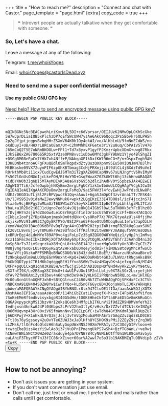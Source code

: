 +++
title = "How to reach me?"
description = "Connect and chat with Castor."
page_template = "page.html"
[extra]
copy_code = true
+++
<blockquote>
❝ Introvert people are actually talkative when they get comfortable with someone. ❞
</blockquote>

### So, Let's have a chat.

Leave a message at any of the following:
<p>Telegram: <a href="https://t.me/whoisYoges" title="Telegram" class="social" target="_blank" rel="noopener noreferrer">t.me/whoisYoges</a></p>
<p>Email: <a href="mailto:whoisYoges@castorIsDead.xyz" target="_blank" rel="noopener noreferrer" class="social">whoisYoges@castorIsDead.xyz</a></p>

### Need to send me a super confidential message?

#### Use my public GNU GPG key

[Need help? How to send an encrypted message using public GPG key?](/blog/encrypt-and-decrypt-a-file-using-gpg-keys)

<div class="highlight">
<pre><code id="mypubgpgkey">-----BEGIN PGP PUBLIC KEY BLOCK-----

mQINBGNc5NcBEACpwohLniKxwtBL5DI+c6dVprsar/OEIJUzK2NMwDpLOXhScGke
5W7wJprDLiaIQB5xPlchzDP7qEfSWcUWH7ysAe6AkC96Qoqc3Ps5Bbvkr6OLPHSh
2p2gJYjptjegpvBvbgHHrZSXmV64K0h1Oy4okWJ/vo/AlKbLnU/9fmNnECdWS/no
oKdDuyI+UB/HHXrLBRCaOEam/UY+C2hWMhhEXFGete3YiY2u8uq/CbPA1VSlV470
J65mCoQ2T5E7oNRmBKOOLw+FPl1+Td7x8yxvP1gyfPJKmzr4pbcXDmX+uwg87Rkx
iJkSEB6xZAG7U0GS5R3SxtV2zeOPN8vvc1uDbw6MYd3gkFY9bWz1Yjyo4BlShgZI
+0SGg8M08eEpCm7fHk7xh4Nff+P/NAbqaGE1kDxfKWl96mCO+F/n+OspxTvgh9AH
i3KEDNb4tznoACFgFXuQBdlOSmTkqpdxdZtyQuzQ0Xpnm95Eu50ViQNJmN7BJlhv
MtBKaske09VX7ZuymPIF6zpGhXBTbmag3CcHjPRXmjji8t9UlCL4jBXdzTd9uVeI
R0rNthMb8ti11cx7CudCgwEdJSMTm3iT2gXAZ60NCapN9v67sLNJngYtV6RvIMyW
Fs5G7lGnUsONGnIjcLkeFOH/BtHoY9D+Gsq5WvaX70ZkGW7t6hj13chHnwARAQAB
tCdDYXN0b3IgKDI5MTAyMDIyKSA8aGVsbG95b2dlc2hAdHV0YS5pbz6JAk4EEwEI
ADgWIQTTi6/JcfeOwpbjhNXyBmv2mrgLFgUCY1zk1wIbAwULCQgHAgYVCgkICwIE
FgIDAQIeAQIXgAAKCRDyBmv2mrgLFsMqD/9ai5FWV3l4fovEwHjJwFYdzdLNw8Pc
UUEJ/DKGD1uTLjSl2FzBPVpwcE61Qq+aAuwl+6gaSJmDpOf3zvrAnaLTT/7ESK4n
Uo/lJVS95Iv0idaMwZJewyNNMuk6+wpkt2LQgEKzE33I4TDO8sl/icF4jcc3nS7I
9lxa6v9cjBKPgy2wMLmUzTEU8W1oZYsSeyVXLW09tIIpBdTVrpLbhllgzMLITCzU
YbaL+a1R2Dd2j6EJ1cUgno7ed6i4vJQje8kQ14IGbSl0wL5uTN0Hk3cYFcBlhz0O
JfDvjHH7n2sjn7dZUoGw4LeiOErhKgCnf1nlDr1ocG7h8YG0jCcFf+8mkH7ACQcQ
cIkbLcIooPjZfDpXUApmjmeskOm0tdQNx+CvsORoP7Xj7RK7GtyeAzUls40fjjMw
mkjikvMVz9IuH93C7gOy8RTMYQ/0SI2Pso65F4oeQtU5Mboq0uuL1efw7JapOzLN
/xmmVWaQ9X1BAc09KdBf8vDq7VgcA4+GDdPW202tpiIWRi+mqFB2BkUqGuaxSUKE
Ik20vCL9vnEj1+yT8Mu9krVe39Ufn5clffR3lTR2itw8HPYJmABquf5VWJAsODGa
ixBRUrEgj4dLdnMYe789AP0vc4giFoLp7z35g0ZQG00W0YNeQiz1/yHpJhjImMvq
Xcz11GFmcXeIIbkCDQRjXOTXARAAy6XpfJcgVtQg9LxAP5VfGhfrZJAAhdQ4ni3Q
6mSp50rTs7JimSeqrzkaX8M+QnL8+ks86E14J2ituorMgGwOVfyUn3JBn7yCZiZY
W88jvmgr6oQ/LU5FQQGyREqtA2HFxab6Dmqeyjod8iFjyiMOES8to9gMhCRfwoCb
f6wnVYtjOVzkuPPFSMRQoBMWOSOU0/Wi843/dn8llBoEY//HAarzuNtsKmaBbro9
fz9NqkqwUlm9uLUDXpEGnW9nxht+KpQ+2AGQDoRHbt4GK3u7LWVz/tRNgaAksB9K
PhGN9QD7ypiCTR1M6bJqdqggBEH1fYvo8S6W/Tv4z4MGqvDK+AjefxqiboN/MI4M
UXFn+pgUiCxq01qn83K8B5W/wcfEcjg55XZnADIDspHQf8Hd4wyRkZ1yK7Y9etGL
eSX7nYI9X/Le2E8ogXSC1NxG+t4wU1FvUOo13P2nlLbljs0XT8iSGr2LsryefjhH
dfAvPZfW86AmiZyc0Ibev4n6dnzHd3e9HAIyWLHSIiPRQnbwN5RQLoi+m/1HlXEp
Mc00u8cnGtSnGQMFJxhB+SBtQGlrusC24R0vNk7ZTuWHHAQgFOjSPKdxFCc3CTVh
nNBOXmA91QN404SDZW8Yw1CwnTYQo+kLdSn6T6Gyc8D436ojsWoTLCJ0kYAkHqKz
gbAw/aMAEQEAAYkCNgQYAQgAIBYhBNOLr8lx947CluOE1fIGa/aauAsWBQJjXOTX
AhsMAAoJEPIGa/aauAsWco0P/114hiGbZCatLEvpvqfX+hkoz+I4FpH5AofVifom
7SoKeEMeRftmdkvisyxbgpRI40GSdHn/tO0KEHheIkfGYtaBFaED5Gv8mK6RuGCn
0Q6A9xpypcKgMSi3bzvHrI2oksQCe6h3HMfpLbITKLnVj2f9dZZR9H8MVmfeYh23
Iedhjxsn4knkw6J4Pl04Kbps2LPrVJ2hm3ttyK/vHsk/Ox7ZZvfdTCk1sXeINZg8
U066WUqvnp43Xr80viV65fmWmnNvvIDQELpGfC+iwTdh84BY3hKdml3WNlDUpZU7
j66DRPwjV+X1ohkdL9rQ3EjJcij3vTmVqzMoubaM4FAEr57GAqZZvzqdzBLD0IW3
+Ttl0s76ySgssoy42uOvYTe6ZUWJ3xJaOlHfh8YCSHOK9sPMiJ2ZEyZ9crZrq3WB
LLZMsk/tlOnFc4oQldzH6hSaUyGopUWxNNSJ90Xm7HRAIyz7zC3OdyGIP/loon+6
txwtgEbeBizsXezYiSwlAo3i37jVuDPnIPmengUkPS7wSh4+BzfTGbWnL/+veRwj
hCNmwTBNiSNCtX0WZe0Zraxduye4pa7DYNB7B4CyNGMiEOtff0n1WL88CmVav5yG
eaLAhiF3TbycVF7nJ3fIC86rXZive+60arVA2wwl7oSo3lb19AKBMZqTu9BVdip8
z2Vh
=tw+K
-----END PGP PUBLIC KEY BLOCK-----</code>
<button id="mypubgpgkeybtn" type="button" onclick="copyCode('mypubgpgkey','mypubgpgkeybtn')" value="click">Copy</button>
</pre>
</div>

## How to not be annoying?

- Don't ask issues you are getting in your system.
- If you don't want conversation just use email.
- Don't call me, just text or email me. I prefer text and mails rather than calls until I get comfortable.